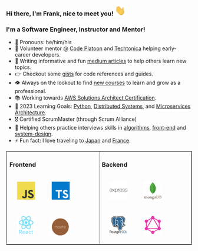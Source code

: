 ### Hi there, I'm Frank, nice to meet you! <img src="https://github.com/frankstepanski/frankstepanski/blob/master/assets/Hi.gif" width="29px" height="29px">

### I'm a Software Engineer, Instructor and Mentor!
- 👨 Pronouns: he/him/his
- 🌱 Volunteer mentor @ <a href="https://www.codeplatoon.org/">Code Platoon</a> and <a href="https://techtonica.org/">Techtonica</a> helping early-career developers. 
-  📝 Writing informative and fun <a href="https://frankstepanski.medium.com/">medium articles</a> to help others learn new topics.
- 👉  Checkout some <a href="https://gist.github.com/frankstepanski">gists</a> for code references and guides.
- 👁️ Always on the lookout to find <a href="https://github.com/frankstepanski/certificates">new courses</a> to learn and grow as a professional.
 - 📚 Working towards <a href="https://aws.amazon.com/certification/certified-solutions-architect-associate/">AWS Solutions Architect Certification</a>.
- 🧠 2023 Learning Goals:  <a href="https://github.com/frankstepanski/python-primer">Python</a>, <a href="https://www.amazon.com/Understanding-Distributed-Systems-Second-applications/dp/1838430210/">Distributed Systems</a>, and <a href="https://www.udemy.com/course/design-microservices-architecture-with-patterns-principles/">Microservices Architecture</a>.
- 🎖️ Certified ScrumMaster (through Scrum Alliance)
- 🐶 Helping others practice interviews skills in <a href="https://github.com/frankstepanski/data-structures-and-algorithms">algorithms</a>, <a href="https://github.com/frankstepanski/front-end-interview-handbook">front-end</a> and <a href="https://github.com/frankstepanski/system-design-primer">system-design</a>.
- ⚡ Fun fact: I love traveling to <a href="https://thebestjapan.com/">Japan</a> and <a href="https://in.france.fr/en">France</a>.

<table width="100%" border="1"><tr><td valign="top">

### Frontend  
<div>  
<img style="margin: 20px" src="assets/javascript-original.svg" alt="JavaScript" height="50" />  
<img style="margin: 20px" src="assets/typescript-original.svg" alt="TypeScript" height="50" />  
<img style="margin: 20px" src="assets/react-original-wordmark.svg" alt="React" height="50" /> 
<img style="margin: 15px" src="assets/mocha.png" alt="Mocha" height="50" />  
</div>

</td><td valign="top">

### Backend  
<div>  
<img style="margin: 20px" src="assets/express-original-wordmark.svg" alt="Express.js" height="50" />  
<img style="margin: 20px" src="assets/mongodb-original-wordmark.svg" alt="MongoDB" height="50" />   
<img style="margin: 20px" src="assets/postgresql-original-wordmark.svg" alt="Postgres" height="50" />  
<img style="margin: 20px" src="assets/graphql.png" alt="GraphQL" height="50" />  
</div>

</td></tr></table>
